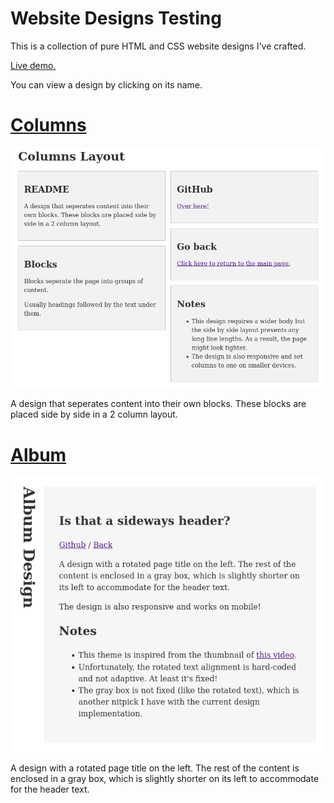 # Website Designs Testing

This is a collection of pure HTML and CSS website designs I've crafted.

[Live demo.](https://nightmono.com/website-designs-testing/)

You can view a design by clicking on its name.

# [Columns](designs/columns/README.md)

![Preview](designs/columns/preview.png)

A design that seperates content into their own blocks. These blocks are placed side by side in a 2 column layout.

# [Album](designs/album/README.md)

![Preview](designs/album/preview.png)

A design with a rotated page title on the left. The rest of the content is enclosed in a gray box, which is slightly shorter on its left to accommodate for the header text.
